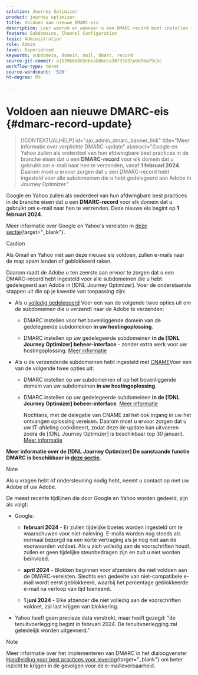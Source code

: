 ```yaml
---
solution: Journey Optimizer
product: journey optimizer
title: Voldoen aan nieuwe DMARC-eis
description: Leer waarom en wanneer u een DMARC-record moet instellen in Journey Optimizer
feature: Subdomains, Channel Configuration
topic: Administration
role: Admin
level: Experienced
keywords: subdomein, domein, mail, dmarc, record
source-git-commit: a153960d083cbeab8beca30733832a9df8af9cbc
workflow-type: tm+mt
source-wordcount: '526'
ht-degree: 0%

---
```


# Voldoen aan nieuwe DMARC-eis {#dmarc-record-update}

>[!CONTEXTUALHELP]
>id="ajo_admin_dmarc_banner_link"
>title="Meer informatie over verplichte DMARC-update"
>abstract="Google en Yahoo zullen als onderdeel van hun afdwingbare best practices in de branche eisen dat u een **DMARC-record** voor elk domein dat u gebruikt om e-mail naar hen te verzenden, vanaf **1 februari 2024**.<br>Daarom moet u ervoor zorgen dat u een DMARC-record hebt ingesteld voor alle subdomeinen die u hebt gedelegeerd aan Adobe in Journey Optimizer."

Google en Yahoo zullen als onderdeel van hun afdwingbare best practices in de branche eisen dat u een **DMARC-record** voor elk domein dat u gebruikt om e-mail naar hen te verzenden. Deze nieuwe eis begint op **1 februari 2024**.

Meer informatie over Google en Yahoo&#39;s vereisten in [deze sectie](https://experienceleague.adobe.com/docs/deliverability-learn/deliverability-best-practice-guide/additional-resources/guidance-around-changes-to-google-and-yahoo.html?lang=en#dmarc%3A){target="_blank"}.

>[!CAUTION]
>
>Als Gmail en Yahoo niet aan deze nieuwe eis voldoen, zullen e-mails naar de map spam landen of geblokkeerd raken.

Daarom raadt de Adobe u ten zeerste aan ervoor te zorgen dat u een DMARC-record hebt ingesteld voor alle subdomeinen die u hebt gedelegeerd aan Adobe in [!DNL Journey Optimizer]. Voer de onderstaande stappen uit die op je kwestie van toepassing zijn:

* Als u [volledig gedelegeerd](delegate-subdomain.md#full-subdomain-delegation) Voer een van de volgende twee opties uit om de subdomeinen die u verzendt naar de Adobe te verzenden:

   * DMARC instellen voor het bovenliggende domein van de gedelegeerde subdomeinen **in uw hostingoplossing**.

   * DMARC instellen op uw gedelegeerde subdomeinen **in de [!DNL Journey Optimizer] beheer-interface** - zonder extra werk voor uw hostingoplossing. [Meer informatie](dmarc-record.md#implement-dmarc)

* Als u de verzendende subdomeinen hebt ingesteld met [CNAME](delegate-subdomain.md#cname-subdomain-delegation)Voer een van de volgende twee opties uit:
   * DMARC instellen op uw subdomeinen of op het bovenliggende domein van uw subdomeinen **in uw hostingoplossing**.
   * DMARC instellen op uw gedelegeerde subdomeinen **in de [!DNL Journey Optimizer] beheer-interface**. [Meer informatie](dmarc-record.md#implement-dmarc)

     Nochtans, met de delegatie van CNAME zal het ook ingang in uw het ontvangen oplossing vereisen. Daarom moet u ervoor zorgen dat u uw IT-afdeling coördineert, zodat deze de update kan uitvoeren zodra de [!DNL Journey Optimizer] is beschikbaar (op 30 januari). [Meer informatie](dmarc-record.md#implement-dmarc)

**Meer informatie over de [!DNL Journey Optimizer] De aanstaande functie DMARC is beschikbaar in [deze sectie](dmarc-record.md).**

>[!NOTE]
>
>Als u vragen hebt of ondersteuning nodig hebt, neemt u contact op met uw Adobe of uw Adobe.

De meest recente tijdlijnen die door Google en Yahoo worden gedeeld, zijn als volgt:

* Google:

   * **februari 2024** - Er zullen tijdelijke boetes worden ingesteld om te waarschuwen voor niet-naleving. E-mails worden nog steeds als normaal bezorgd na een korte vertraging als je nog niet aan de voorwaarden voldoet. Als u zich volledig aan de voorschriften houdt, zullen er geen tijdelijke steunbedragen zijn en zult u niet worden beïnvloed.

   * **april 2024** - Blokken beginnen voor afzenders die niet voldoen aan de DMARC-vereisten. Slechts een gedeelte van niet-compatibele e-mail wordt eerst geblokkeerd, waarbij het percentage geblokkeerde e-mail na verloop van tijd toeneemt.

   * **1 juni 2024** - Elke afzender die niet volledig aan de voorschriften voldoet, zal last krijgen van blokkering.

* Yahoo heeft geen precieze data verstrekt, maar heeft gezegd: &quot;de tenuitvoerlegging begint in februari 2024. De tenuitvoerlegging zal geleidelijk worden uitgevoerd.&quot;

>[!NOTE]
>
>Meer informatie over het implementeren van DMARC in het dialoogvenster [Handleiding voor best practices voor levering](https://experienceleague.adobe.com/docs/deliverability-learn/deliverability-best-practice-guide/additional-resources/technotes/implement-dmarc.html#about){target="_blank"} om beter inzicht te krijgen in de gevolgen voor de e-mailleverbaarheid.

